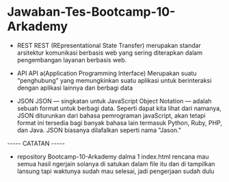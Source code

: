 # Jawaban-Tes-Bootcamp-10-Arkademy

- REST
REST (REpresentational State Transfer) merupakan standar arsitektur komunikasi berbasis web yang sering diterapkan dalam pengembangan layanan berbasis web.

- API
API a(Application Programming Interface) Merupakan suatu “penghubung” yang memungkinkan suatu aplikasi untuk berinteraksi dengan aplikasi lainnya dan berbagi data 

- JSON
JSON — singkatan untuk JavaScript Object Notation — adalah sebuah format untuk berbagi data. Seperti dapat kita lihat dari namanya, JSON diturunkan dari bahasa pemrograman javaScript, akan tetapi format ini tersedia bagi banyak bahasa lain termasuk Python, Ruby, PHP, dan Java. JSON biasanya dilafalkan seperti nama "Jason."

----- CATATAN -----
- repository Bootcamp-10-Arkademy dalma 1 index.html rencana mau semua hasil ngerjain solanya di satukan dalam file itu dan di tampilkan lansung tapi waktunya sudah mau selesai, jadi pengerjaan sudah dulu
